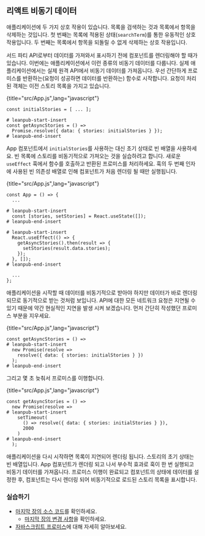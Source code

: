 ## 리액트 비동기 데이터

애플리케이션에 두 가지 상호 작용이 있습니다. 목록을 검색하는 것과 목록에서 항목을 삭제하는 것입니다. 첫 번째는 목록에 적용된 상태(`searchTerm`)를 통한 유동적인 상호 작용입니다. 두 번째는 목록에서 항목을 되돌릴 수 없게 삭제하는 상호 작용입니다.

서드 파티 API로부터 데이터를 가져와서 표시하기 전에 컴포넌트를 렌더링해야 할 때가 있습니다. 이번에는 애플리케이션에서 이런 종류의 비동기 데이터를 다룹니다. 실제 애플리케이션에서는 실제 원격 API에서 비동기 데이터를 가져옵니다. 우선 간단하게 프로미스를 반환하는(요청이 성공하면 데이터를 반환하는) 함수로 시작합니다. 요청이 처리된 객체는 이전 스토리 목록을 가지고 있습니다.

{title="src/App.js",lang="javascript"}
~~~~~~~
const initialStories = [ ... ];

# leanpub-start-insert
const getAsyncStories = () =>
  Promise.resolve({ data: { stories: initialStories } });
# leanpub-end-insert
~~~~~~~

App 컴포넌트에서 `initialStories`를 사용하는 대신 초기 상태로 빈 배열을 사용하세요. 빈 목록에 스토리를 비동기적으로 가져오는 것을 실습하려고 합니다. 새로운 `useEffect` 훅에서 함수를 호출하고 반환된 프로미스를 처리하세요. 훅의 두 번째 인자에 사용된 빈 의존성 배열로 인해 컴포넌트가 처음 렌더링 될 때만 실행됩니다.

{title="src/App.js",lang="javascript"}
~~~~~~~
const App = () => {
  ...

# leanpub-start-insert
  const [stories, setStories] = React.useState([]);
# leanpub-end-insert

# leanpub-start-insert
  React.useEffect(() => {
    getAsyncStories().then(result => {
      setStories(result.data.stories);
    });
  }, []);
# leanpub-end-insert

  ...
};
~~~~~~~

애플리케이션을 시작할 때 데이터를 비동기적으로 받아야 하지만 데이터가 바로 렌더링 되므로 동기적으로 받는 것처럼 보입니다. API에 대한 모든 네트워크 요청은 지연될 수 있기 때문에 약간 현실적인 지연을 발생 시켜 보겠습니다. 먼저 간단히 작성했던 프로미스 부분을 지우세요.

{title="src/App.js",lang="javascript"}
~~~~~~~
const getAsyncStories = () =>
# leanpub-start-insert
  new Promise(resolve =>
    resolve({ data: { stories: initialStories } })
  );
# leanpub-end-insert
~~~~~~~

그리고 몇 초 늦춰서 프로미스를 이행합니다.

{title="src/App.js",lang="javascript"}
~~~~~~~
const getAsyncStories = () =>
  new Promise(resolve =>
# leanpub-start-insert
    setTimeout(
      () => resolve({ data: { stories: initialStories } }),
      2000
    )
# leanpub-end-insert
  );
~~~~~~~

애플리케이션을 다시 시작하면 목록이 지연되어 렌더링 됩니다. 스토리의 초기 상태는 빈 배열입니다. App 컴포넌트가 렌더링 되고 나서 부수적 효과로 훅이 한 번 실행되고 비동기 데이터를 가져옵니다. 프로미스 이행이 완료되고 컴포넌트의 상태에 데이터를 설정한 후, 컴포넌트는 다시 렌더링 되어 비동기적으로 로드된 스토리 목록을 표시합니다.

### 실습하기

* [마지막 장의 소스 코드](https://codesandbox.io/s/github/the-road-to-learn-react/hacker-stories/tree/hs/React-Asynchronous-Data)를 확인하세요.
  * [마지막 장의 변경 사항](https://github.com/the-road-to-learn-react/hacker-stories/compare/hs/Inline-Handler-in-JSX...hs/React-Asynchronous-Data?expand=1)을 확인하세요.
* [자바스크립트 프로미스](https://developer.mozilla.org/en-US/docs/Web/JavaScript/Reference/Global_Objects/Promise)에 대해 자세히 알아보세요.